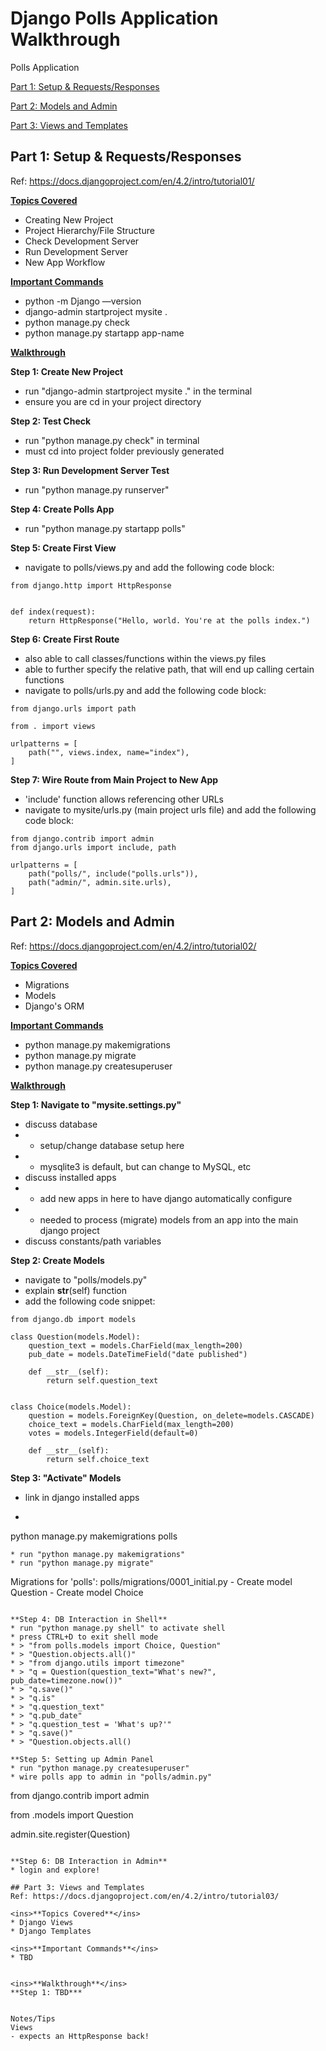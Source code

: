 # Django Polls Application Walkthrough

Polls Application

[Part 1: Setup & Requests/Responses](#part-1-setup-&-requests-responses)

[Part 2: Models and Admin](#part-2-models-and-admin)

[Part 3: Views and Templates](#part-3-views-and-templates)

## Part 1: Setup & Requests/Responses
Ref: https://docs.djangoproject.com/en/4.2/intro/tutorial01/

<ins>**Topics Covered**</ins>
* Creating New Project
* Project Hierarchy/File Structure
* Check Development Server
* Run Development Server
* New App Workflow


<ins>**Important Commands**</ins>
* python -m Django —version
* django-admin startproject mysite .
* python manage.py check
* python manage.py startapp app-name


<ins>**Walkthrough**</ins>

**Step 1: Create New Project**
* run "django-admin startproject mysite ." in the terminal
* ensure you are cd in your project directory

**Step 2: Test Check**
* run "python manage.py check" in terminal
* must cd into project folder previously generated

**Step 3: Run Development Server Test**
* run "python manage.py runserver"

**Step 4: Create Polls App**
* run "python manage.py startapp polls"

**Step 5: Create First View**
* navigate to polls/views.py and add the following code block:
```
from django.http import HttpResponse


def index(request):
    return HttpResponse("Hello, world. You're at the polls index.")
```

**Step 6: Create First Route**
* also able to call classes/functions within the views.py files
* able to further specify the relative path, that will end up calling certain functions
* navigate to polls/urls.py and add the following code block:
```
from django.urls import path

from . import views

urlpatterns = [
    path("", views.index, name="index"),
]
```

**Step 7: Wire Route from Main Project to New App**
* 'include' function allows referencing other URLs
* navigate to mysite/urls.py (main project urls file) and add the following code block:
```
from django.contrib import admin
from django.urls import include, path

urlpatterns = [
    path("polls/", include("polls.urls")),
    path("admin/", admin.site.urls),
]
```


## Part 2: Models and Admin
Ref: https://docs.djangoproject.com/en/4.2/intro/tutorial02/

<ins>**Topics Covered**</ins>
* Migrations
* Models
* Django's ORM

<ins>**Important Commands**</ins>
* python manage.py makemigrations
* python manage.py migrate
* python manage.py createsuperuser


<ins>**Walkthrough**</ins>

**Step 1: Navigate to "mysite.settings.py"**
* discuss database
* * setup/change database setup here
* * mysqlite3 is default, but can change to MySQL, etc
* discuss installed apps
* * add new apps in here to have django automatically configure
* * needed to process (migrate) models from an app into the main django project
* discuss constants/path variables

**Step 2: Create Models**
* navigate to "polls/models.py"
* explain __str__(self) function
* add the following code snippet:
```
from django.db import models

class Question(models.Model):
    question_text = models.CharField(max_length=200)
    pub_date = models.DateTimeField("date published")

    def __str__(self):
        return self.question_text


class Choice(models.Model):
    question = models.ForeignKey(Question, on_delete=models.CASCADE)
    choice_text = models.CharField(max_length=200)
    votes = models.IntegerField(default=0)

    def __str__(self):
        return self.choice_text
```

**Step 3: "Activate" Models**
* link in django installed apps
* ```
python manage.py makemigrations polls
```
* run "python manage.py makemigrations"
* run "python manage.py migrate"

```
Migrations for 'polls':
  polls/migrations/0001_initial.py
    - Create model Question
    - Create model Choice
```

**Step 4: DB Interaction in Shell**
* run "python manage.py shell" to activate shell
* press CTRL+D to exit shell mode
* > "from polls.models import Choice, Question"
* > "Question.objects.all()"
* > "from django.utils import timezone"
* > "q = Question(question_text="What's new?", pub_date=timezone.now())"
* > "q.save()"
* > "q.is"
* > "q.question_text"
* > "q.pub_date"
* > "q.question_test = 'What's up?'"
* > "q.save()"
* > "Question.objects.all()

**Step 5: Setting up Admin Panel
* run "python manage.py createsuperuser"
* wire polls app to admin in "polls/admin.py"
```
from django.contrib import admin

from .models import Question

admin.site.register(Question)
```

**Step 6: DB Interaction in Admin**
* login and explore!

## Part 3: Views and Templates
Ref: https://docs.djangoproject.com/en/4.2/intro/tutorial03/

<ins>**Topics Covered**</ins>
* Django Views
* Django Templates

<ins>**Important Commands**</ins>
* TBD


<ins>**Walkthrough**</ins>
**Step 1: TBD***


Notes/Tips
Views
- expects an HttpResponse back!
